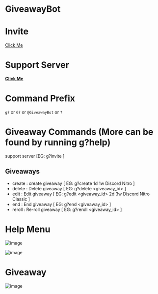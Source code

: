 # GiveawayBot


# Invite
[Click Me](https://discord.com/api/oauth2/authorize?client_id=720998947270951002&permissions=8&scope=bot "GiveawayBot Invite")

# Support Server
**[Click Me](https://discord.gg/VQwb8Mc "Join GiveawayBot Discord Server")**

# Command Prefix
`g?` or `G?` or `@GiveawayBot` or `?`

# Giveaway Commands (More can be found by running g?help)
support server [EG: g?invite ]

## Giveaways
- create : create giveaway [ EG: g?create 1d 1w Discord Nitro ]
- delete : Delete giveaway [ EG: g?delete <giveaway_id> ]
- edit : Edit giveaway [ EG: g?edit <giveaway_id> 2d 3w Discord Nitro Classic ]
- end : End giveaway [ EG: g?end <giveaway_id> ]
- reroll : Re-roll giveaway [ EG: g?reroll <giveaway_id> ]

# Help Menu
![image](https://camo.githubusercontent.com/ba9dd729105b755810377ac8830884ac0a80dd8e/68747470733a2f2f692e6779617a6f2e636f6d2f36653366333833313537653365316637396231663736373766373837366533662e706e67)

![image](https://camo.githubusercontent.com/68805d17772da3ddc24180fcd0867dd072509920/68747470733a2f2f692e6779617a6f2e636f6d2f61643930663663623836343431653632356530666335633938613933653463342e706e67)

# Giveaway
![image](https://camo.githubusercontent.com/516077c1d2513d6a573865bdead87f390c8c358f/68747470733a2f2f692e6779617a6f2e636f6d2f31666661353739613731613331313163313764626265643535616632376539332e706e67)
